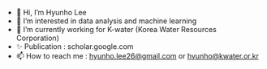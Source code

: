 - 👋 Hi, I’m Hyunho Lee
- 👀 I’m interested in data analysis and machine learning
- 🌱 I’m currently working for K-water (Korea Water Resources Corporation)
- ✨ Publication : scholar.google.com
- 📫 How to reach me : hyunho.lee26@gmail.com or hyunho@kwater.or.kr

<!---
hyunholee26/hyunholee26 is a ✨ special ✨ repository because its `README.md` (this file) appears on your GitHub profile.
You can click the Preview link to take a look at your changes.
--->
